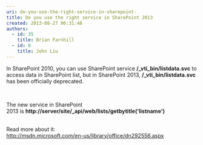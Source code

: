 ```yaml
---
uri: do-you-use-the-right-service-in-sharepoint-
title: Do you use the right service in SharePoint 2013
created: 2013-08-27 06:31:48
authors:
  - id: 35
    title: Brian Farnhill
  - id: 8
    title: John Liu
---
```





<span class='intro'> ​​​In SharePoint 2010, you can use SharePoint service&#160;<strong>/_vti_bin/listdata.svc</strong> to access data in SharePoint list, but in SharePoint 2013,&#160;<strong>/_vti_bin/listdata.svc</strong> has been officially deprecated.<div><div><br></div></div> </span>

The new service in SharePoint 2013&#160;is&#160;<strong>http&#58;//server/site/_api/web/lists/getbytitle('listname')​</strong><div><b><br></b><strong></strong><div>Read more about it&#58;&#160;</div><div><span></span><a href="http&#58;//msdn.microsoft.com/en-us/library/office/dn292556.aspx">http&#58;//msdn.microsoft.com/en-us/library/office/dn292556.aspx​​</a></div><div><br></div><div><br></div></div>


